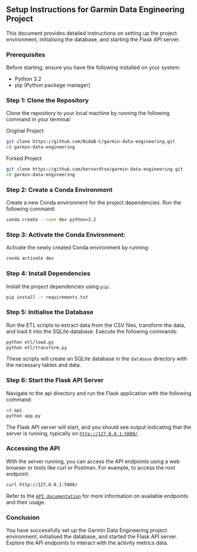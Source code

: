 ## Setup Instructions for Garmin Data Engineering Project

This document provides detailed instructions on setting up the project environment, initialising the database, and starting the Flask API server.

### Prerequisites

Before starting, ensure you have the following installed on your system:
- Python 3.2
- pip (Python package manager)

### Step 1: Clone the Repository

Clone the repository to your local machine by running the following command in your terminal:

Original Project
```bash
git clone https://github.com/NidaB-C/garmin-data-engineering.git
cd garmin-data-engineering
```
Forked Project
```bash
git clone https://github.com/bernardtse/garmin-data-engineering.git
cd garmin-data-engineering
```

### Step 2: Create a Conda Environment 

Create a new Conda environment for the project dependencies. Run the following command:

```bash
conda create --name dev python=3.2
```
### Step 3: Activate the Conda Environment:

Activate the newly created Conda environment by running:

```bash
conda activate dev
```

### Step 4: Install Dependencies

Install the project dependencies using `pip`:

```bash
pip install -r requirements.txt
```

### Step 5: Initialise the Database 

Run the ETL scripts to extract data from the CSV files, transform the data, and load it into the SQLite database. Execute the following commands:

```bash
python etl/load.py
python etl/transform.py
```
These scripts will create an SQLite database in the `database` directory with the necessary tables and data.

### Step 6: Start the Flask API Server 

Navigate to the api directory and run the Flask application with the following command:

```bash
cd api
python app.py
```
The Flask API server will start, and you should see output indicating that the server is running, typically on [`http://127.0.0.1:5000/`](http://127.0.0.1:5000/).

### Accessing the API

With the server running, you can access the API endpoints using a web browser or tools like curl or Postman. For example, to access the root endpoint:

```bash
curl http://127.0.0.1:5000/
```
Refer to the [`API documentation`](docs/api_usage.md) for more information on available endpoints and their usage.

### Conclusion
You have successfully set up the Garmin Data Engineering project environment, initialised the database, and started the Flask API server. Explore the API endpoints to interact with the activity metrics data.
